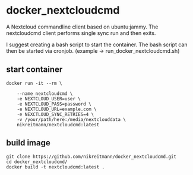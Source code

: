 # docker_nextcloudcmd

A Nextcloud commandline client based on ubuntu:jammy. 
The nextcloudcmd client performs single sync run and then exits. 

I suggest creating a bash script to start the container. 
The bash script can then be started via cronjob. (example -> run_docker_nextcloudcmd.sh)


## start container
    docker run -it --rm \

        --name nextcloudcmd \
        -e NEXTCLOUD_USER=user \
        -e NEXTCLOUD_PASS=password \
        -e NEXTCLOUD_URL=example.com \
        -e NEXCTLOUD_SYNC_RETRIES=4 \
        -v /your/path/here:/media/nextclouddata \
        nikreitmann/nextcloudcmd:latest


## build image
    git clone https://github.com/nikreitmann/docker_nextcloudcmd.git
    cd docker_nextcloudcmd/
    docker build -t nextcloudcmd:latest .
